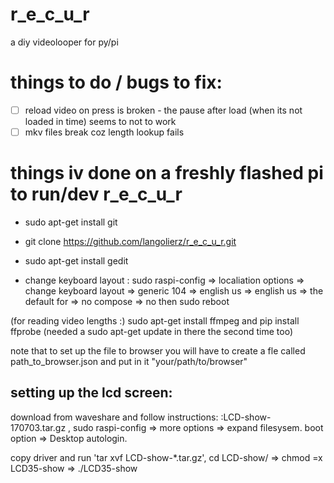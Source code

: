 # r_e_c_u_r
a diy videolooper for py/pi

# things to do / bugs to fix:

- [ ] reload video on press is broken - the pause after load (when its not loaded in time) seems to not to work
- [ ] mkv files break coz length lookup fails

# things iv done on a freshly flashed pi to run/dev r_e_c_u_r

- sudo apt-get install git

- git clone https://github.com/langolierz/r_e_c_u_r.git

- sudo apt-get install gedit

- change keyboard layout :  sudo raspi-config => localiation options => change keyboard layout => generic 104 => english us => english us => the default for => no compose => no then sudo reboot

(for reading video lengths :) sudo apt-get install ffmpeg and pip install ffprobe (needed a sudo apt-get update in there the second time too)

note that to set up the file to browser you will have to create a fle called path_to_browser.json and put in it "your/path/to/browser"

## setting up the lcd screen:

download from waveshare and follow instructions: :LCD-show-170703.tar.gz , sudo raspi-config => more options => expand filesysem. boot option => Desktop autologin.

copy driver and run 'tar xvf LCD-show-*.tar.gz', cd LCD-show/ => chmod =x LCD35-show => ./LCD35-show
